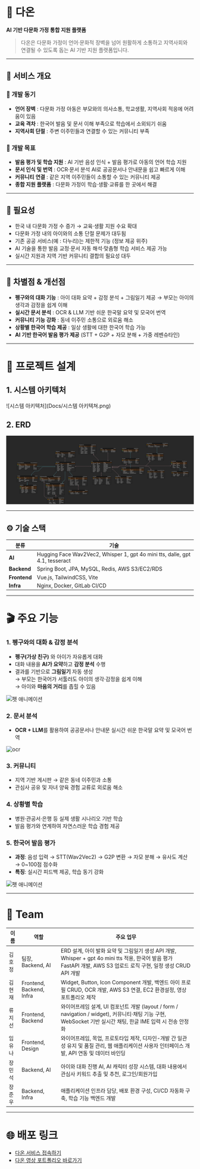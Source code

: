 
# 📑 다온
**AI 기반 다문화 가정 통합 지원 플랫폼**

> 다온은 다문화 가정이 언어·문화적 장벽을 넘어 원활하게 소통하고 지역사회와 연결될 수 있도록 돕는 AI 기반 지원 플랫폼입니다.

---

## 🚀 서비스 개요

### 📌 개발 동기
- **언어 장벽** : 다문화 가정 아동은 부모와의 의사소통, 학교생활, 지역사회 적응에 어려움이 있음  
- **교육 격차** : 한국어 발음 및 문서 이해 부족으로 학습에서 소외되기 쉬움  
- **지역사회 단절** : 주변 이주민들과 연결할 수 있는 커뮤니티 부족  

### 🎯 개발 목표
- **발음 평가 및 학습 지원** : AI 기반 음성 인식 + 발음 평가로 아동의 언어 학습 지원  
- **문서 인식 및 번역** : OCR·문서 분석 AI로 공공문서나 안내문을 쉽고 빠르게 이해  
- **커뮤니티 연결** : 같은 지역 이주민들이 소통할 수 있는 커뮤니티 제공  
- **종합 지원 플랫폼** : 다문화 가정이 학습·생활·교류를 한 곳에서 해결  

---

## 🔎 필요성
- 한국 내 다문화 가정 수 증가 → 교육·생활 지원 수요 확대  
- 다문화 가정 내의 아이와의 소통 단절 문제가 대두됨
- 기존 공공 서비스(예 : 다누리)는 제한적 기능 (정보 제공 위주)  
- AI 기술을 통한 발음 교정·문서 자동 해석·맞춤형 학습 서비스 제공 가능  
- 실시간 지원과 지역 기반 커뮤니티 결합의 필요성 대두  

---

## 🌟 차별점 & 개선점
- **펭구와의 대화 기능** : 아이 대화 요약 + 감정 분석 + 그림일기 제공 → 부모는 아이의 생각과 감정을 쉽게 이해    
- **실시간 문서 분석** : OCR & LLM 기반 쉬운 한국말 요약 및 모국어 번역 
- **커뮤니티 기능 강화** : 동네 이주민 소통으로 외로움 해소
- **상황별 한국어 학습 제공**  :  일상 생활에 대한 한국어 학습 가능
- **AI 기반 한국어 발음 평가 제공** (STT + G2P + 자모 분해 + 가중 레벤슈타인) 
---

# 🎨 프로젝트 설계

## 1. 시스템 아키텍처
![시스템 아키텍처](Docs/시스템 아키텍쳐.png)

## 2. ERD
![erd](Docs/다온_ERD.png)

---

## ⚙️ 기술 스택

| 분류         | 기술                                                                          |
|--------------|-----------------------------------------------------------------------------|
| **AI**       | Hugging Face Wav2Vec2, Whisper 1, gpt 4o mini tts, dalle, gpt 4.1, tesseract |
| **Backend**  | Spring Boot, JPA, MySQL, Redis, AWS S3/EC2/RDS                              |
| **Frontend** | Vue.js, TailwindCSS, Vite                                                   |
| **Infra**    | Nginx, Docker, GitLab CI/CD                                                 |

---

# 🎬 주요 기능

### 1. 펭구와의 대화 & 감정 분석
- **펭구(가상 친구)** 와 아이가 자유롭게 대화  
- 대화 내용을 **AI가 요약**하고 **감정 분석** 수행  
- 결과를 기반으로 **그림일기** 자동 생성  
→ 부모는 한국어가 서툴러도 아이의 생각·감정을 쉽게 이해     
→ 아이와 **마음의 거리**를 좁힐 수 있음

![펫 애니메이션](Docs/GIF/pet.gif)


### 2. 문서 분석
- **OCR + LLM**를 활용하여 공공문서나 안내문 실시간 쉬운 한국말 요약 및 모국어 번역 

![ocr](Docs/GIF/ocr.gif)

### 3. 커뮤니티
- 지역 기반 게시판 → 같은 동네 이주민과 소통  
- 관심사 공유 및 자녀 양육 경험 교류로 외로움 해소

### 4. 상황별 학습
- 병원·관공서·은행 등 실제 생활 시나리오 기반 학습  
- 발음 평가와 연계하여 자연스러운 학습 경험 제공  

### 5. 한국어 발음 평가
- **과정**: 음성 입력 → STT(Wav2Vec2) → G2P 변환 → 자모 분해 → 유사도 계산 → 0~100점 점수화  
- **특징**: 실시간 피드백 제공, 학습 동기 강화

![펫 애니메이션](Docs/GIF/learning.gif)

---

# 🦉 Team

| 이름   | 역할                  | 주요 업무                                                                                                                      |
|--------|---------------------|----------------------------------------------------------------------------------------------------------------------------|
| 김호정  | 팀장, Backend, AI     | ERD 설계, 아이 발화 요약 및 그림일기 생성 API 개발, Whisper + gpt 4o mini tts 적용, 한국어 발음 평가 FastAPI 개발, AWS S3 업로드 로직 구현, 일정 생성 CRUD API 개발 |
| 김현재  | Frontend, Backend, Infra | Widget, Button, Icon Component 개발, 백엔드 아이 프로필 CRUD, OCR 개발, AWS S3 연결, EC2 환경설정, 영상 포트폴리오 제작                               |
| 류지선  | Frontend, Backend   | 와이어프레임 설계, UI 컴포넌트 개발 (layout / form / navigation / widget), 커뮤니티·채팅 기능 구현, WebSocket 기반 실시간 채팅, 한글 IME 입력 시 전송 안정화                          |
| 임유나  | Frontend, Design    | 와이어프레임, 목업, 프로토타입 제작, 디자인-개발 간 일관성 유지 및 품질 관리, 웹 애플리케이션 사용자 인터페이스 개발, API 연동 및 데이터 바인딩                                     |
| 장민석  | Backend, AI         | 아이와 대화 진행 AI, AI 캐릭터 성장 시스템, 대화 내용에서 관심사 키워드 추출 및 추천, 로그인/회원가입                                                             |
| 장준우  | Backend, Infra      | 애플리케이션 인프라 담당, 배포 환경 구성, CI/CD 자동화 구축, 학습 기능 백엔드 개발                                                                        |


---

# 🌐 배포 링크
- [다온 서비스 접속하기](https://i13a706.p.ssafy.io/)
- [다온 영상 포트폴리오 바로가기](https://youtu.be/5iCgdnhOeOo?si=h4KwZmA3y50D9ZLs)